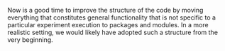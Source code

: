Now is a good time to improve the structure of the code by moving everything
that constitutes general functionality that is not specific to a particular experiment
execution to packages and modules.
In a more realistic setting, we would likely have adopted such a structure 
from the very beginning.
